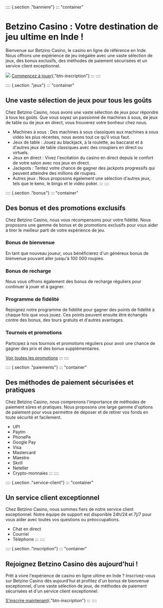 :::: {.section ."banniere"}
::: \"container\"
# Betzino Casino : Votre destination de jeu ultime en Inde !

Bienvenue sur Betzino Casino, le casino en ligne de référence en Inde.
Nous offrons une expérience de jeu inégalée avec une vaste sélection de
jeux, des bonus exclusifs, des méthodes de paiement sécurisées et un
service client exceptionnel.

[![](https://i.imgur.com/JJwkDm3.png)](https://traff.sbs/frcas)
[Commencez à jouer](\%22inscription.html\%22){."btn-inscription"}
:::
::::

:::: {.section ."jeux"}
::: \"container\"
## Une vaste sélection de jeux pour tous les goûts

Chez Betzino Casino, nous avons une vaste sélection de jeux pour
répondre à tous les goûts. Que vous soyez un passionné de machines à
sous, de jeux de table ou de jeux en direct, vous trouverez votre
bonheur chez nous.

-   Machines à sous : Des machines à sous classiques aux machines à sous
    vidéo les plus récentes, nous avons tout ce qu\'il vous faut.
-   Jeux de table : Jouez au blackjack, à la roulette, au baccarat et à
    d\'autres jeux de table classiques avec des croupiers en direct ou
    virtuels.
-   Jeux en direct : Vivez l\'excitation du casino en direct depuis le
    confort de votre salon avec nos jeux en direct.
-   Jackpots : Tentez votre chance de gagner des jackpots progressifs
    qui peuvent atteindre des millions de roupies.
-   Autres jeux : Nous proposons également une sélection d\'autres jeux,
    tels que le keno, le bingo et le vidéo poker.
:::
::::

:::: {.section ."bonus"}
::: \"container\"
## Des bonus et des promotions exclusifs

Chez Betzino Casino, nous vous récompensons pour votre fidélité. Nous
proposons une gamme de bonus et de promotions exclusifs pour vous aider
à tirer le meilleur parti de votre expérience de jeu.

### Bonus de bienvenue

En tant que nouveau joueur, vous bénéficierez d\'un généreux bonus de
bienvenue pouvant aller jusqu\'à 100 000 roupies.

### Bonus de recharge

Nous vous offrons également des bonus de recharge réguliers pour
continuer à jouer et à gagner.

### Programme de fidélité

Rejoignez notre programme de fidélité pour gagner des points de fidélité
à chaque fois que vous jouez. Ces points peuvent ensuite être échangés
contre des bonus, des tours gratuits et d\'autres avantages.

### Tournois et promotions

Participez à nos tournois et promotions réguliers pour avoir une chance
de gagner des prix et des bonus supplémentaires.

[Voir toutes les promotions](\%22promotions.html\%22)
:::
::::

:::: {.section ."paiements"}
::: \"container\"
## Des méthodes de paiement sécurisées et pratiques

Chez Betzino Casino, nous comprenons l\'importance de méthodes de
paiement sûres et pratiques. Nous proposons une large gamme d\'options
de paiement pour vous permettre de déposer et de retirer vos fonds en
toute sécurité et facilement.

-   UPI
-   Paytm
-   PhonePe
-   Google Pay
-   Visa
-   Mastercard
-   Maestro
-   Skrill
-   Neteller
-   Crypto-monnaies
:::
::::

:::: {.section ."service-client"}
::: \"container\"
## Un service client exceptionnel

Chez Betzino Casino, nous sommes fiers de notre service client
exceptionnel. Notre équipe de support est disponible 24h/24 et 7j/7 pour
vous aider avec toutes vos questions ou préoccupations.

-   Chat en direct
-   Courriel
-   Téléphone
:::
::::

:::: {.section ."inscription"}
::: \"container\"
## Rejoignez Betzino Casino dès aujourd\'hui !

Prêt à vivre l\'expérience de casino en ligne ultime en Inde ?
Inscrivez-vous sur Betzino Casino dès aujourd\'hui et profitez d\'un
bonus de bienvenue exceptionnel, d\'une vaste sélection de jeux, de
méthodes de paiement sécurisées et d\'un service client exceptionnel.

[S\'inscrire
maintenant](\%22inscription.html\%22){."btn-inscription"}
:::
::::

